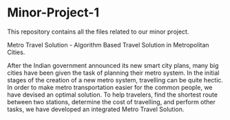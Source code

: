 # Minor-Project-1

This repository contains all the files related to our minor project.

Metro Travel Solution - Algorithm Based Travel Solution in Metropolitan Cities.

After the Indian government announced its new smart city plans, many big cities have been given the task of planning their metro system. In the initial stages of the creation of a new metro system, travelling can be quite hectic. In order to make metro transportation easier for the common people, we have devised an optimal solution. To help travelers, find the shortest route between two stations, determine the cost of travelling, and perform other tasks, we have developed an integrated Metro Travel Solution. 
